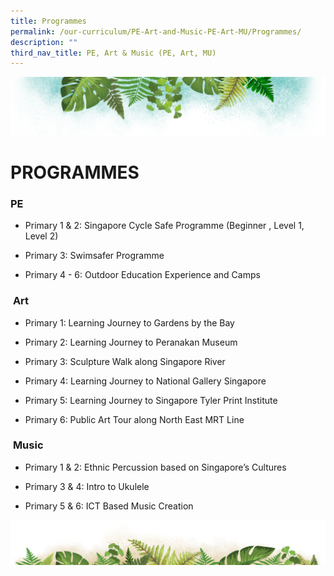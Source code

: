 ```yaml
---
title: Programmes
permalink: /our-curriculum/PE-Art-and-Music-PE-Art-MU/Programmes/
description: ""
third_nav_title: PE, Art & Music (PE, Art, MU)
---
```

![](/images/Banner.png)

# **PROGRAMMES**

### **PE**    

*   Primary 1 & 2: Singapore Cycle Safe Programme (Beginner , Level 1, Level 2)
*   Primary 3: Swimsafer Programme   
    
*   Primary 4 - 6: Outdoor Education Experience and Camps   
    

  
###  **Art**  

*   Primary 1: Learning Journey to Gardens by the Bay   
    
*   Primary 2: Learning Journey to Peranakan Museum  
    
*   Primary 3: Sculpture Walk along Singapore River   
    
*   Primary 4: Learning Journey to National Gallery Singapore   
    
*   Primary 5: Learning Journey to Singapore Tyler Print Institute   
    
*   Primary 6: Public Art Tour along North East MRT Line      
    

  
###  **Music**  

*   Primary 1 & 2: Ethnic Percussion based on Singapore’s Cultures   
    
*   Primary 3 & 4: Intro to Ukulele   
    
*   Primary 5 & 6: ICT Based Music Creation

![](/images/bg-bottom.png)
